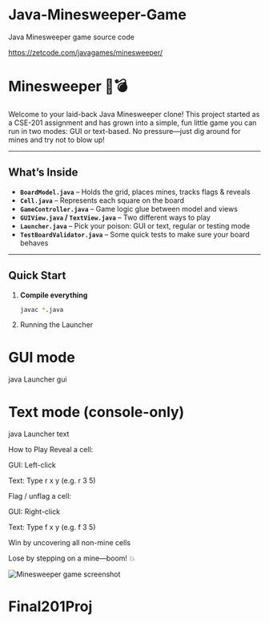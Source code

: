 # Java-Minesweeper-Game
Java Minesweeper game source code

https://zetcode.com/javagames/minesweeper/
# Minesweeper 🌱💣

Welcome to your laid-back Java Minesweeper clone! This project started as a CSE-201 assignment and has grown into a simple, fun little game you can run in two modes: GUI or text-based. No pressure—just dig around for mines and try not to blow up!

---

## What’s Inside

- **`BoardModel.java`** – Holds the grid, places mines, tracks flags & reveals  
- **`Cell.java`** – Represents each square on the board  
- **`GameController.java`** – Game logic glue between model and views  
- **`GUIView.java` / `TextView.java`** – Two different ways to play  
- **`Launcher.java`** – Pick your poison: GUI or text, regular or testing mode  
- **`TestBoardValidator.java`** – Some quick tests to make sure your board behaves  

---

## Quick Start

1. **Compile everything**  
   ```bash
   javac *.java

2. Running the Launcher
# GUI mode
java Launcher gui

# Text mode (console-only)
java Launcher text

How to Play
Reveal a cell:

GUI: Left-click

Text: Type r x y (e.g. r 3 5)

Flag / unflag a cell:

GUI: Right-click

Text: Type f x y (e.g. f 3 5)

Win by uncovering all non-mine cells

Lose by stepping on a mine—boom! 💥



![Minesweeper game screenshot](minesweeper.png)
# Final201Proj
